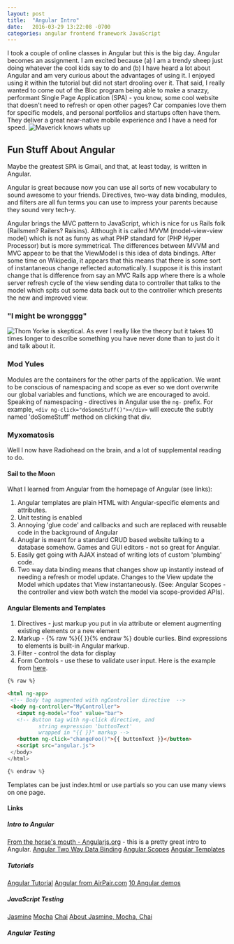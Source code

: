```yaml
---
layout: post
title:  "Angular Intro"
date:   2016-03-29 13:22:08 -0700
categories: angular frontend framework JavaScript
---
```

I took a couple of online classes in Angular but this is the big day. Angular becomes an assignment. I am excited because (a) I am a trendy sheep just doing whatever the cool kids say to do and (b) I have heard a lot about Angular and am very curious about the advantages of using it. I enjoyed using it within the tutorial but did not start drooling over it. That said, I really wanted to come out of the Bloc program being able to make a snazzy, performant Single Page Application (SPA) - you know, some cool website that doesn't need to refresh or open other pages? Car companies love them for specific models, and personal portfolios and startups often have them. They deliver a great near-native mobile experience and I have a need for speed. ![Maverick knows whats up](http://cdn.quotesgram.com/small/22/99/1666096374-i-feel-the-need-the-need-for-speed-quote-1.jpg)

## Fun Stuff About Angular
Maybe the greatest SPA is Gmail, and that, at least today, is written in Angular.

Angular is great because now you can use all sorts of new vocabulary to sound awesome to your friends. Directives, two-way data binding, modules, and filters are all fun terms you can use to impress your parents because they sound very tech-y.

Angular brings the MVC pattern to JavaScript, which is nice for us Rails folk (Railsmen? Railers? Raisins). Although it is called MVVM (model-view-view model) which is not as funny as what PHP standard for (PHP Hyper Processor) but is more symmetrical. The differences between MVVM and MVC appear to be that the ViewModel is this idea of data bindings. After some time on Wikipedia, it appears that this means that there is some sort of instantaneous change reflected automatically. I suppose it is this instant change that is difference from say an MVC Rails app where there is a whole server refresh cycle of the view sending data to controller that talks to the model which spits out some data back out to the controller which presents the new and improved view. 

### "I might be wrongggg" 
![Thom Yorke is skeptical](http://www.reactiongifs.com/wp-content/uploads/2013/07/yelch.gif). As ever I really like the theory but it takes 10 times longer to describe something you have never done than to just do it and talk about it. 

### Mod Yules
Modules are the containers for the other parts of the application. We want to be conscious of namespacing and scope as ever so we dont overwrite our global variables and functions, which we are encouraged to avoid. Speaking of namespacing - directives in Angular use the `ng-` prefix. For example, `<div ng-click="doSomeStuff()"></div>` will execute the subtly named 'doSomeStuff' method on clicking that div.

### Myxomatosis
Well I now have Radiohead on the brain, and a lot of supplemental reading to do. 

#### Sail to the Moon
What I learned from Angular from the homepage of Angular (see links):
1. Angular templates are plain HTML with Angular-specific elements and attributes. 
2. Unit testing is enabled
3. Annoying 'glue code' and callbacks and such are replaced with reusable code in the background of Angular
4. Anuglar is meant for a standard CRUD based website talking to a database somehow. Games and GUI editors - not so great for Angular.
5. Easily get going with AJAX instead of writing lots of custom 'plumbing' code.
6. Two way data binding means that changes show up instantly instead of needing a refresh or model update. Changes to the View update the Model which updates that View instantaneously. (See: Angular Scopes - the controller and view both watch the model via scope-provided APIs).

#### Angular Elements and Templates
1. Directives - just markup you put in via attribute or element augmenting existing elements or a new element
2. Markup - {% raw %}{{ }}{% endraw %} double curlies. Bind expressions to elements is built-in Angular markup.
3. Filter - control the data for display
4. Form Controls - use these to validate user input.
Here is the example from [here](https://docs.angularjs.org/guide/templates).

```html
{% raw %}

<html ng-app>
 <!-- Body tag augmented with ngController directive  -->
 <body ng-controller="MyController">
   <input ng-model="foo" value="bar">
   <!-- Button tag with ng-click directive, and
          string expression 'buttonText'
          wrapped in "{{ }}" markup -->
   <button ng-click="changeFoo()">{{ buttonText }}</button>
   <script src="angular.js">
 </body>
</html>

{% endraw %}
```

Templates can be just index.html or use partials so you can use many views on one page. 

#### Links
##### Intro to Angular
[From the horse's mouth - Angularjs.org](https://code.angularjs.org/1.4.7/docs/guide/introduction) - this is a pretty great intro to Angular.
[Angular Two Way Data Binding](https://docs.angularjs.org/guide/databinding)
[Angular Scopes](https://docs.angularjs.org/guide/scope)
[Angular Templates](https://docs.angularjs.org/guide/templates)

##### Tutorials
[Angular Tutorial](https://docs.angularjs.org/tutorial/)
[Angular from AirPair.com](https://www.airpair.com/angularjs/posts/angularjs-tutorial)
[10 Angular demos](http://angularjs4u.com/demos/10-angularjs-crud-app-demos/)

##### JavaScript Testing
[Jasmine](http://jasmine.github.io/)
[Mocha](https://mochajs.org/)
[Chai](http://chaijs.com/)
[About Jasmine, Mocha, Chai](http://thejsguy.com/2015/01/12/jasmine-vs-mocha-chai-and-sinon.html)

##### Angular Testing



